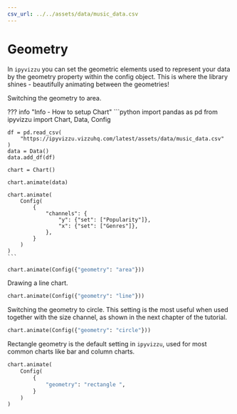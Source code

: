 ```yaml
---
csv_url: ../../assets/data/music_data.csv
---
```


# Geometry

In `ipyvizzu` you can set the geometric elements used to represent your data by
the geometry property within the config object. This is where the library shines
\- beautifully animating between the geometries!

Switching the geometry to area.

<div id="tutorial_01"></div>

??? info "Info - How to setup Chart"
    ```python
    import pandas as pd
    from ipyvizzu import Chart, Data, Config

    df = pd.read_csv(
        "https://ipyvizzu.vizzuhq.com/latest/assets/data/music_data.csv"
    )
    data = Data()
    data.add_df(df)

    chart = Chart()

    chart.animate(data)

    chart.animate(
        Config(
            {
                "channels": {
                    "y": {"set": ["Popularity"]},
                    "x": {"set": ["Genres"]},
                },
            }
        )
    )
    ```

```python
chart.animate(Config({"geometry": "area"}))
```

Drawing a line chart.

<div id="tutorial_02"></div>

```python
chart.animate(Config({"geometry": "line"}))
```

Switching the geometry to circle. This setting is the most useful when used
together with the size channel, as shown in the next chapter of the tutorial.

<div id="tutorial_03"></div>

```python
chart.animate(Config({"geometry": "circle"}))
```

Rectangle geometry is the default setting in `ipyvizzu`, used for most common
charts like bar and column charts.

<div id="tutorial_04"></div>

```python
chart.animate(
    Config(
        {
            "geometry": "rectangle ",
        }
    )
)
```

<script src="../geometry.js"></script>
